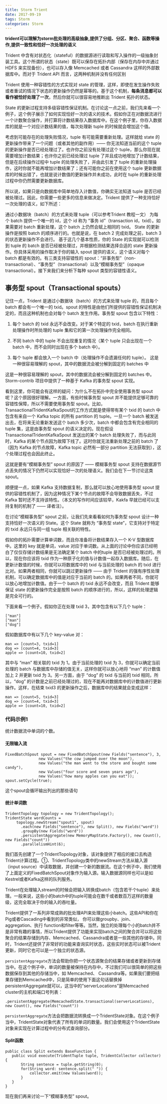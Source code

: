 ```yaml
---
title: Storm Trient
date: 2017-09-19
tags: Storm
categories: Storm
---
```


**trident可以理解为storm批处理的高级抽象,提供了分组、分区、聚合、函数等操作,提供一致性和恰好一次处理的语义**

Trident 中含有对状态化（stateful）的数据源进行读取和写入操作的一级抽象封装工具。这个所谓的状态（state）既可以保存在拓扑内部（保存在内存中并通过 HDFS 来实现备份），也可以存入像 Memcached 或者 Cassandra 这样的外部数据库中。而对于 Trident API 而言，这两种机制并没有任何区别

Trident 使用一种容错性的方式实现对 state 的管理，这样，即使在发生操作失败或者重试的情况下状态的更新操作仍然是幂等的。基于这个机制，**每条消息都可以看作被恰好处理了一次**，然后你就可以很容易地推断出 Trident 拓扑的状态。

State 的更新过程支持多级容错性保证机制。在讨论这一点之前，我们先来看一个例子，这个例子展示了如何实现恰好一次的语义的技术。假如你正在对数据流进行一个计数聚合操作，并打算将计数结果存入数据库中。在这个例子里，你存入数据库的就是一个对应计数结果的值，每次处理新 tuple 的时候就会增加这个值。

考虑到可能存在的处理失败情况，tuple 有可能需要重新处理。这样就给 state 的更新操作带来了一个问题（或者其他的副作用）—— 你无法知道当前的这个 tuple 的更新操作是否已经处理过了。也许你之前没有处理过这个 tuple，那么你现在就需要增加计数结果；也许你之前已经处理过 tuple 了并且成功地增加了计数结果，但是在后续操作过程中 tuple 的处理失败了，并由此引发了 tuple 的重新处理操作，这时你就不能再增加计数结果了；还有可能你之前在使用这个 tuple 更新数据库的时候出错了，也就是说计数值的更新操作并未成功，此时在 tuple 的重新处理过程中你仍然需要更新数据库。

所以说，如果只是向数据库中简单地存入计数值，你确实无法知道 tuple 是否已经被处理过。因此，你需要一些更多的信息来做决定。Trident 提供了一种支持恰好一次处理的语义，如下所述：

通过小数据块（batch）的方式来处理 tuple（可以参考Trident 教程一文）
为每个 batch 提供一个唯一的 id，这个 id 称为 “事务 id”（transaction id，txid）。如果需要对 batch 重新处理，这个 batch 上仍然会赋上相同的 txid。
State 的更新操作是按照 batch 的顺序进行的。也就是说，在 batch 2 完成处理之前，batch 3 的状态更新操作不会进行。
基于这几个基本性质，你的 State 的实现就可以检测到 tuple 的 batch 是否已经被处理过，并根据检测结果选择合适的 state 更新操作。你具体采用的操作取决于你的输入 spout 提供的语义，这个语义对每个 batch 都是有效的。有三类支持容错性的 spout：“非事务型”（non-transactional）、“事务型”（transactional）以及“模糊事务型”（opaque transactional）。接下来我们来分析下每种 spout 类型的容错性语义。

## 事务型 spout（Transactional spouts）

记住一点，Trident 是通过小数据块（batch）的方式来处理 tuple 的，而且每个 batch 都会有一个唯一的 txid。spout 的特性是由他们所提供的容错性保证机制决定的，而且这种机制也会对每个 batch 发生作用。事务型 spout 包含以下特性：

1. 每个 batch 的 txid 永远不会改变。对于某个特定的 txid，batch 在执行重新处理操作时所处理的 tuple 集和它的第一次处理操作完全相同。

2. 不同 batch 中的 tuple 不会出现重复的情况（某个 tuple 只会出现在一个 batch 中，而不会同时出现在多个 batch 中）。

3. 每个 tuple 都会放入一个 batch 中（处理操作不会遗漏任何的 tuple）。
这是一种很容易理解的 spout，其中的数据流会被分解到固定的 batches 中

这是一种很容易理解的 spout，其中的数据流会被分解到固定的 batches 中。Storm-contrib 项目中提供了一种基于 Kafka 的事务型 spout 实现。

看到这里，你可能会有这样的疑问：为什么不在拓扑中完全使用事务型 spout 呢？这个原因很好理解。一方面，有些时候事务型 spout 并不能提供足够可靠的容错性保障，所以不需要使用事务型 spout。比如，TransactionalTridentKafkaSpout的工作方式就是使得带有某个 txid 的 batch 中包含有来自一个 Kafka topic 的所有 partition 的 tuple。一旦一个 batch 被发送出去，在将来无论重新发送这个 batch 多少次，batch 中都会包含有完全相同的 tuple 集，这是由事务型 spout 的语义决定的。现在假设 TransactionalTridentKafkaSpout 发送出的某个 batch 处理失败了，而与此同时，Kafka 的某个节点因为故障下线了。这时你就无法重新处理之前的 batch 了（因为 Kafka 的节点故障，Kafka topic 必然有一部分 partition 无法获取到），这个处理过程也会因此终止。

这就是要有“模糊事务型” spout 的原因了 —— 模糊事务型 spout 支持在数据源节点丢失的情况下仍然可以实现恰好一次的处理语义。我们会在下一节讨论这类 spout。

顺便提一点，如果 Kafka 支持数据复制，那么就可以放心地使用事务型 spout 提供的容错性机制了，因为这种情况下某个节点的故障不会导致数据丢失，不过 Kafka 暂时还不支持该特性。（本文的写作时间应该较早，Kakfa 早就已经可以支持复制的机制了 —— 译者注）。

在讨论“模糊事务型” spout 之前，让我们先来看看如何为事务型 spout 设计一种支持恰好一次语义的 State。这个 State 就称为 “事务型 state”，它支持对于特定的 txid 永远只与同一组 tuple 相关联的特性。

假如你的拓扑需要计算单词数，而且你准备将计数结果存入一个 K-V 型数据库中。这里的 key 就是单词，value 对应于单词数。从上面的讨论中你应该已经明白了仅仅存储计数结果是无法确定某个 batch 中的tuple 是否已经被处理过的。所以，现在你应该将 txid 作为一种原子化的值与计数值一起存入数据库。随后，在更新计数值的时候，你就可以将数据库中的 txid 与当前处理的 batch 的 txid 进行比对。如果两者相同，你就可以跳过更新操作 —— 由于 Trident 的强有序性处理机制，可以确定数据库中的值是对应于当前的 batch 的。如果两者不同，你就可以放心地增加计数值。由于一个 batch 的 txid 永远不会改变，而且 Trident 能够保证 state 的更新操作完全是按照 batch 的顺序进行的，所以，这样的处理逻辑是完全可行的。

下面来看一个例子。假如你正在处理 txid 3，其中包含有以下几个 tuple：
```
["man"]
["man"]
["dog"]
```
假如数据库中有以下几个 key-value 对：
```
man => [count=3, txid=1]
dog => [count=4, txid=3]
apple => [count=10, txid=2]
```
其中与 “man” 相关联的 txid 为 1。由于当前处理的 txid 为 3，你就可以确定当前处理的 batch 与数据库中存储的值无关，这样你就可以放心地将 “man” 的计数值加上 2 并更新 txid 为 3。另一方面，由于 “dog” 的 txid 与当前的 txid 相同，所以，“dog” 的计数是之前已经处理过的，现在不能再对数据库中的计数值进行更新操作。这样，在结束 txid3 的更新操作之后，数据库中的结果就会变成这样：
```
man => [count=5, txid=3]
dog => [count=4, txid=3]
apple => [count=10, txid=2]
```

### 代码示例1

统计数据流中单词的个数。

#### 无限输入流

```
FixedBatchSpout spout = new FixedBatchSpout(new Fields("sentence"), 3,
               new Values("the cow jumped over the moon"),
               new Values("the man went to the store and bought some candy"),
               new Values("four score and seven years ago"),
               new Values("how many apples can you eat"));
spout.setCycle(true);
```
这个spout会循环输出列出的那些语句

#### 统计单词数

```
TridentTopology topology = new TridentTopology();
TridentState wordCounts =
     topology.newStream("spout1", spout)
       .each(new Fields("sentence"), new Split(), new Fields("word"))
       .groupBy(new Fields("word"))
       .persistentAggregate(new MemoryMapState.Factory(), new Count(), new Fields("count"))
       .parallelismHint(6);
```

我们首先创建了一个TridentTopology对象，该对象提供了相应的接口去构造Trident计算过程。①、TridentTopology类中的newStream方法从输入源（input source）中读取数据，并创建一个新的数据流。在这个例子中，我们使用了上面定义的FixedBatchSpout对象作为输入源。输入数据源同样也可以是如Kestrel或者Kafka这样的队列服务。

Trident在处理输入stream的时候会把输入转换成batch（包含若干个tuple）来处理。一般来说，这些小的batch中的tuple可能会在数千或者数百万这样的数量级，这完全取决于你的输入的吞吐量。

Trident提供了一系列非常成熟的批处理API来处理这些小batch。这些API和你在Pig或者Cascading中看到的非常类似， 你可以做groupby、join、 aggregation、执行 function和filter等等。当然，独立的处理每个小的batch并不是非常有趣的事情，所以Trident提供了功能来实现batch之间的聚合并可以将这些聚合的结果存储到内存、Memcached、Cassandra或者是一些其他的存储中。同时，Trident还提供了非常好的功能来查询实时状态，这些实时状态可以被Trident更新，同时它也可以是一个独立的状态源。

`persistentAggregate`方法会帮助你把一个状态源聚合的结果存储或者更新到存储当中。在这个例子中，单词的数量被保持在内存中，不过我们可以很简单的把这些数据保存到其他的存储当中，如 Memcached、 Cassandra等。如果我们要把结果存储到Memcached中，只是简单的使用下面这句话替换掉persistentAggregate就可以，这当中的”serverLocations”是Memcached cluster的主机和端口号列表：

```
.persistentAggregate(MemcachedState.transactional(serverLocations), new Count(), new Fields("count"))
```

`persistentAggregate`方法会把数据流转换成一个TridentState对象。在这个例子当中，TridentState对象代表了所有的单词的数量。我们会使用这个TridentState对象来实现在计算过程中的分布式查询部分。

#### Split函数

```
public class Split extends BaseFunction {
   public void execute(TridentTuple tuple, TridentCollector collector) {
       String sentence = tuple.getString(0);
       for(String word: sentence.split(" ")) {
           collector.emit(new Values(word));
       }
   }
}
```



现在我们再来讨论一下“模糊事务型” spout。
